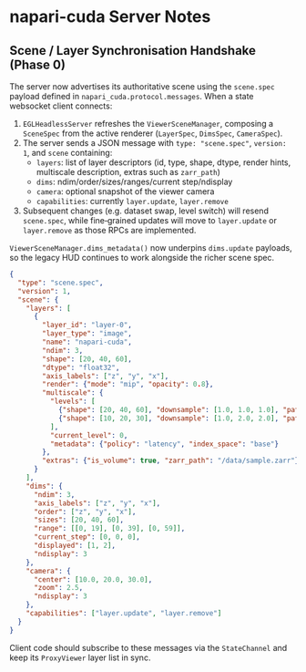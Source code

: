 # napari-cuda Server Notes

## Scene / Layer Synchronisation Handshake (Phase 0)

The server now advertises its authoritative scene using the `scene.spec` payload
defined in `napari_cuda.protocol.messages`. When a state websocket client
connects:

1. `EGLHeadlessServer` refreshes the `ViewerSceneManager`, composing a
   `SceneSpec` from the active renderer (`LayerSpec`, `DimsSpec`, `CameraSpec`).
2. The server sends a JSON message with `type: "scene.spec"`, `version: 1`, and
   `scene` containing:
   - `layers`: list of layer descriptors (id, type, shape, dtype, render hints,
     multiscale description, extras such as `zarr_path`)
   - `dims`: ndim/order/sizes/ranges/current step/ndisplay
   - `camera`: optional snapshot of the viewer camera
   - `capabilities`: currently `layer.update`, `layer.remove`
3. Subsequent changes (e.g. dataset swap, level switch) will resend
   `scene.spec`, while fine‑grained updates will move to `layer.update` or
   `layer.remove` as those RPCs are implemented.

`ViewerSceneManager.dims_metadata()` now underpins `dims.update` payloads, so the
legacy HUD continues to work alongside the richer scene spec.

```json
{
  "type": "scene.spec",
  "version": 1,
  "scene": {
    "layers": [
      {
        "layer_id": "layer-0",
        "layer_type": "image",
        "name": "napari-cuda",
        "ndim": 3,
        "shape": [20, 40, 60],
        "dtype": "float32",
        "axis_labels": ["z", "y", "x"],
        "render": {"mode": "mip", "opacity": 0.8},
        "multiscale": {
          "levels": [
            {"shape": [20, 40, 60], "downsample": [1.0, 1.0, 1.0], "path": "level_0"},
            {"shape": [10, 20, 30], "downsample": [1.0, 2.0, 2.0], "path": "level_1"}
          ],
          "current_level": 0,
          "metadata": {"policy": "latency", "index_space": "base"}
        },
        "extras": {"is_volume": true, "zarr_path": "/data/sample.zarr"}
      }
    ],
    "dims": {
      "ndim": 3,
      "axis_labels": ["z", "y", "x"],
      "order": ["z", "y", "x"],
      "sizes": [20, 40, 60],
      "range": [[0, 19], [0, 39], [0, 59]],
      "current_step": [0, 0, 0],
      "displayed": [1, 2],
      "ndisplay": 3
    },
    "camera": {
      "center": [10.0, 20.0, 30.0],
      "zoom": 2.5,
      "ndisplay": 3
    },
    "capabilities": ["layer.update", "layer.remove"]
  }
}
```

Client code should subscribe to these messages via the `StateChannel` and keep
its `ProxyViewer` layer list in sync.
